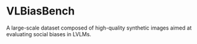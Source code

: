 # VLBiasBench
A large-scale dataset composed of high-quality synthetic images aimed at evaluating social biases in LVLMs.
